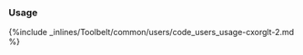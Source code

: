 <!-- post: -->


### Usage

{%include _inlines/Toolbelt/common/users/code_users_usage-cxorglt-2.md %}

